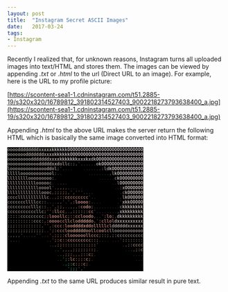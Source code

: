 ```yaml
---
layout: post
title:  "Instagram Secret ASCII Images"
date:   2017-03-24
tags:
- Instagram
---
```


Recently I realized that, for unknown reasons, Instagram turns all uploaded images into text/HTML and stores them. The images can be viewed by appending *.txt* or *.html* to the url (Direct URL to an image). For example, here is the URL to my profile picture:

[https://scontent-sea1-1.cdninstagram.com/t51.2885-19/s320x320/16789812_391802314527403_9002218273793638400_a.jpg](https://scontent-sea1-1.cdninstagram.com/t51.2885-19/s320x320/16789812_391802314527403_9002218273793638400_a.jpg)

Appending *.html* to the above URL makes the server return the following HTML which is basically the same image converted into HTML format:

<font style="font-family:monospace;font-size:10;background-color:black;font-weight:bolder;"><span style='color:#928f8a;'>o</span><span style='color:#928f8a;'>o</span><span style='color:#928f8a;'>o</span><span style='color:#928f8a;'>o</span><span style='color:#94918c;'>d</span><span style='color:#95928d;'>d</span><span style='color:#97948f;'>d</span><span style='color:#989590;'>d</span><span style='color:#9b9692;'>d</span><span style='color:#9c9793;'>d</span><span style='color:#9d9894;'>d</span><span style='color:#9e9995;'>d</span><span style='color:#a19c98;'>x</span><span style='color:#a29f9a;'>x</span><span style='color:#a5a09c;'>x</span><span style='color:#a9a29e;'>x</span><span style='color:#aba4a3;'>x</span><span style='color:#aea7a8;'>k</span><span style='color:#b1aba8;'>k</span><span style='color:#b2acac;'>k</span><span style='color:#b4aeb0;'>k</span><span style='color:#b7afb1;'>k</span><span style='color:#b9afb2;'>k</span><span style='color:#bbb0b4;'>O</span><span style='color:#bcb1b5;'>O</span><span style='color:#bdb2b6;'>O</span><span style='color:#beb3b7;'>O</span><span style='color:#beb3b7;'>O</span><span style='color:#beb4b7;'>O</span><span style='color:#bfb5b6;'>O</span><span style='color:#bfb5b6;'>O</span><span style='color:#c0b5b8;'>O</span><span style='color:#c1b6ba;'>O</span><span style='color:#c1b6ba;'>O</span><span style='color:#c2b7bb;'>O</span><span style='color:#c2b7bb;'>O</span><span style='color:#c3b8bc;'>O</span><span style='color:#c3b8bc;'>O</span><span style='color:#c3b8bc;'>O</span><span style='color:#c4babc;'>O</span><span style='color:#c4babc;'>O</span><span style='color:#c5bbbe;'>O</span><span style='color:#c6bbbf;'>O</span><span style='color:#c5babe;'>O</span><span style='color:#c5babe;'>O</span><span style='color:#c5babe;'>O</span><span style='color:#c5babe;'>O</span><span style='color:#c5bbbb;'>O</span><span style='color:#c5bbbb;'>O</span><span style='color:#c5babd;'>O</span><span style='color:#c5babe;'>O</span><span style='color:#c5babe;'>O</span><br/><span style='color:#8f8c87;'>o</span><span style='color:#8f8c87;'>o</span><span style='color:#908c88;'>o</span><span style='color:#918c88;'>o</span><span style='color:#928d89;'>o</span><span style='color:#938f8a;'>o</span><span style='color:#94908c;'>o</span><span style='color:#96918d;'>d</span><span style='color:#97928e;'>d</span><span style='color:#98948f;'>d</span><span style='color:#9a9490;'>d</span><span style='color:#9c9693;'>d</span><span style='color:#9e9995;'>d</span><span style='color:#a09a97;'>d</span><span style='color:#a39b98;'>x</span><span style='color:#a69d9a;'>x</span><span style='color:#aa9f9f;'>x</span><span style='color:#aca2a3;'>x</span><span style='color:#afa6a4;'>k</span><span style='color:#b1a9a9;'>k</span><span style='color:#b3abac;'>k</span><span style='color:#b6adae;'>k</span><span style='color:#b9aeb2;'>k</span><span style='color:#bbb0b4;'>k</span><span style='color:#bcb1b5;'>O</span><span style='color:#bdb2b6;'>O</span><span style='color:#bdb2b6;'>O</span><span style='color:#beb3b7;'>O</span><span style='color:#beb4b6;'>O</span><span style='color:#bfb5b6;'>O</span><span style='color:#c0b6b8;'>O</span><span style='color:#c0b5b8;'>O</span><span style='color:#c0b6b9;'>O</span><span style='color:#c1b6ba;'>O</span><span style='color:#c2b7ba;'>O</span><span style='color:#c3b8bb;'>O</span><span style='color:#c3b8bc;'>O</span><span style='color:#c3b8bc;'>O</span><span style='color:#c4b9bd;'>O</span><span style='color:#c4b9be;'>O</span><span style='color:#c5babe;'>O</span><span style='color:#c5babf;'>O</span><span style='color:#c5babe;'>O</span><span style='color:#c5babe;'>O</span><span style='color:#c5babe;'>O</span><span style='color:#c5babe;'>O</span><span style='color:#c5babe;'>O</span><span style='color:#c5babe;'>O</span><span style='color:#c5babe;'>O</span><span style='color:#c5babe;'>O</span><span style='color:#c5babe;'>O</span><span style='color:#c6bbbf;'>O</span><br/><span style='color:#8c8984;'>o</span><span style='color:#8d8a85;'>o</span><span style='color:#8e8b86;'>o</span><span style='color:#8e8b86;'>o</span><span style='color:#8f8c87;'>o</span><span style='color:#908c88;'>o</span><span style='color:#928d89;'>o</span><span style='color:#938e8a;'>o</span><span style='color:#94908b;'>o</span><span style='color:#95908c;'>d</span><span style='color:#96918d;'>d</span><span style='color:#9a928f;'>d</span><span style='color:#9c9390;'>d</span><span style='color:#9e9492;'>d</span><span style='color:#a09694;'>d</span><span style='color:#a29996;'>d</span><span style='color:#a59b99;'>x</span><span style='color:#a89e9c;'>x</span><span style='color:#aba29e;'>x</span><span style='color:#afa5a3;'>x</span><span style='color:#b1a7a7;'>k</span><span style='color:#b4aaab;'>k</span><span style='color:#b6acae;'>k</span><span style='color:#b8adb1;'>k</span><span style='color:#baafb3;'>k</span><span style='color:#bbb0b4;'>k</span><span style='color:#b7acb0;'>k</span><span style='color:#a99ea2;'>x</span><span style='color:#ada3a5;'>x</span><span style='color:#aba1a2;'>x</span><span style='color:#b0a6a9;'>k</span><span style='color:#a89fa2;'>x</span><span style='color:#a1989b;'>d</span><span style='color:#b1a8aa;'>k</span><span style='color:#c0b6b7;'>O</span><span style='color:#c2b8b9;'>O</span><span style='color:#c3b9bb;'>O</span><span style='color:#c3b8bc;'>O</span><span style='color:#c3b8bc;'>O</span><span style='color:#c4b9bd;'>O</span><span style='color:#c5babe;'>O</span><span style='color:#c5babe;'>O</span><span style='color:#c5babe;'>O</span><span style='color:#c5babe;'>O</span><span style='color:#c5babe;'>O</span><span style='color:#c5babe;'>O</span><span style='color:#c5babe;'>O</span><span style='color:#c5babe;'>O</span><span style='color:#c5babe;'>O</span><span style='color:#c5babe;'>O</span><span style='color:#c5babe;'>O</span><span style='color:#c5babe;'>O</span><br/><span style='color:#8b8883;'>o</span><span style='color:#8b8883;'>o</span><span style='color:#8b8883;'>o</span><span style='color:#8d8884;'>o</span><span style='color:#8e8985;'>o</span><span style='color:#8f8a86;'>o</span><span style='color:#8f8a86;'>o</span><span style='color:#918b87;'>o</span><span style='color:#938b88;'>o</span><span style='color:#948c89;'>o</span><span style='color:#968c8a;'>o</span><span style='color:#978d8b;'>o</span><span style='color:#998f8d;'>d</span><span style='color:#9a908e;'>d</span><span style='color:#9c9290;'>d</span><span style='color:#9e9492;'>d</span><span style='color:#a19795;'>d</span><span style='color:#a49a98;'>x</span><span style='color:#a49b97;'>x</span><span style='color:#a09694;'>d</span><span style='color:#8d8382;'>o</span><span style='color:#877e7d;'>l</span><span style='color:#867c7f;'>l</span><span style='color:#776f72;'>c</span><span style='color:#6b6569;'>:</span><span style='color:#666064;'>;</span><span style='color:#585258;'>,</span><span style='color:#454045;'>'</span><span style='color:#403c41;'>.</span><span style='color:#343136;'>.</span><span style='color:#363338;'>.</span><span style='color:#302f34;'>.</span><span style='color:#2d2c30;'>.</span><span style='color:#403e41;'>.</span><span style='color:#958d8e;'>o</span><span style='color:#b8aeaf;'>k</span><span style='color:#c2b7b9;'>O</span><span style='color:#c2b8b9;'>O</span><span style='color:#c2b8b9;'>O</span><span style='color:#c4babb;'>O</span><span style='color:#c5bbbc;'>O</span><span style='color:#c5bbbd;'>O</span><span style='color:#c5babe;'>O</span><span style='color:#c5babe;'>O</span><span style='color:#c5babf;'>O</span><span style='color:#c5bac0;'>O</span><span style='color:#c5bac0;'>O</span><span style='color:#c5babe;'>O</span><span style='color:#c5babe;'>O</span><span style='color:#c5babe;'>O</span><span style='color:#c5babe;'>O</span><span style='color:#c5babe;'>O</span><br/><span style='color:#898480;'>l</span><span style='color:#898580;'>o</span><span style='color:#898581;'>o</span><span style='color:#8b8581;'>o</span><span style='color:#8c8582;'>o</span><span style='color:#8b8883;'>o</span><span style='color:#8c8984;'>o</span><span style='color:#8e8985;'>o</span><span style='color:#908986;'>o</span><span style='color:#938886;'>o</span><span style='color:#938987;'>o</span><span style='color:#938c89;'>o</span><span style='color:#968c8a;'>o</span><span style='color:#978d8b;'>o</span><span style='color:#988e8c;'>o</span><span style='color:#9a908e;'>d</span><span style='color:#9b918f;'>d</span><span style='color:#908684;'>o</span><span style='color:#8c817e;'>l</span><span style='color:#655c5c;'>;</span><span style='color:#4a4346;'>'</span><span style='color:#383437;'>.</span><span style='color:#262528;'>.</span><span style='color:#1e1f22;'>.</span><span style='color:#1c1d21;'>.</span><span style='color:#1c1c20;'>&nbsp;</span><span style='color:#1b1b1f;'>&nbsp;</span><span style='color:#1b1b1f;'>&nbsp;</span><span style='color:#1b1a1f;'>&nbsp;</span><span style='color:#1e1d22;'>.</span><span style='color:#242328;'>.</span><span style='color:#27262b;'>.</span><span style='color:#252429;'>.</span><span style='color:#252429;'>.</span><span style='color:#29272c;'>.</span><span style='color:#3f3c41;'>.</span><span style='color:#696367;'>:</span><span style='color:#888184;'>l</span><span style='color:#a0979a;'>d</span><span style='color:#bab0b1;'>k</span><span style='color:#c3b9ba;'>O</span><span style='color:#c4babb;'>O</span><span style='color:#c4babc;'>O</span><span style='color:#c4babc;'>O</span><span style='color:#c4babd;'>O</span><span style='color:#c5babe;'>O</span><span style='color:#c5babe;'>O</span><span style='color:#c5babe;'>O</span><span style='color:#c5babe;'>O</span><span style='color:#c5babe;'>O</span><span style='color:#c5babe;'>O</span><span style='color:#c5babe;'>O</span><br/><span style='color:#87827e;'>l</span><span style='color:#87827e;'>l</span><span style='color:#88827e;'>l</span><span style='color:#8a817f;'>l</span><span style='color:#8b827f;'>l</span><span style='color:#8b8480;'>o</span><span style='color:#898681;'>o</span><span style='color:#8b8682;'>o</span><span style='color:#8e8583;'>o</span><span style='color:#8f8884;'>o</span><span style='color:#908986;'>o</span><span style='color:#918986;'>o</span><span style='color:#938987;'>o</span><span style='color:#948a88;'>o</span><span style='color:#958b89;'>o</span><span style='color:#968c8a;'>o</span><span style='color:#958b89;'>o</span><span style='color:#877d7b;'>l</span><span style='color:#6c615e;'>:</span><span style='color:#3d3739;'>.</span><span style='color:#1f1f23;'>.</span><span style='color:#17171b;'>&nbsp;</span><span style='color:#151519;'>&nbsp;</span><span style='color:#141418;'>&nbsp;</span><span style='color:#141418;'>&nbsp;</span><span style='color:#141418;'>&nbsp;</span><span style='color:#151518;'>&nbsp;</span><span style='color:#161519;'>&nbsp;</span><span style='color:#17171a;'>&nbsp;</span><span style='color:#19191c;'>&nbsp;</span><span style='color:#1c1c1f;'>&nbsp;</span><span style='color:#1d1d20;'>.</span><span style='color:#202023;'>.</span><span style='color:#212124;'>.</span><span style='color:#242428;'>.</span><span style='color:#252529;'>.</span><span style='color:#232327;'>.</span><span style='color:#232227;'>.</span><span style='color:#2e2c31;'>.</span><span style='color:#555153;'>,</span><span style='color:#898185;'>l</span><span style='color:#b0a6a7;'>k</span><span style='color:#c2b8b9;'>O</span><span style='color:#c4babb;'>O</span><span style='color:#c4babc;'>O</span><span style='color:#c4babc;'>O</span><span style='color:#c4babc;'>O</span><span style='color:#c5bbbd;'>O</span><span style='color:#c5bbbd;'>O</span><span style='color:#c5babd;'>O</span><span style='color:#c5babe;'>O</span><span style='color:#c5babd;'>O</span><br/><span style='color:#877d7b;'>l</span><span style='color:#877d7b;'>l</span><span style='color:#877d7b;'>l</span><span style='color:#887e7c;'>l</span><span style='color:#887e7c;'>l</span><span style='color:#89807e;'>l</span><span style='color:#8a817e;'>l</span><span style='color:#8a8480;'>l</span><span style='color:#8c8381;'>o</span><span style='color:#8c8582;'>o</span><span style='color:#8d8783;'>o</span><span style='color:#908784;'>o</span><span style='color:#918785;'>o</span><span style='color:#928886;'>o</span><span style='color:#938987;'>o</span><span style='color:#948a88;'>o</span><span style='color:#8e8482;'>o</span><span style='color:#6e6564;'>:</span><span style='color:#363131;'>.</span><span style='color:#1c1b1d;'>&nbsp;</span><span style='color:#18171a;'>&nbsp;</span><span style='color:#151514;'>&nbsp;</span><span style='color:#121212;'>&nbsp;</span><span style='color:#101010;'>&nbsp;</span><span style='color:#101011;'>&nbsp;</span><span style='color:#111012;'>&nbsp;</span><span style='color:#111112;'>&nbsp;</span><span style='color:#121213;'>&nbsp;</span><span style='color:#141415;'>&nbsp;</span><span style='color:#131314;'>&nbsp;</span><span style='color:#171718;'>&nbsp;</span><span style='color:#1a191b;'>&nbsp;</span><span style='color:#19181a;'>&nbsp;</span><span style='color:#1a191c;'>&nbsp;</span><span style='color:#1c1c1f;'>&nbsp;</span><span style='color:#201f23;'>.</span><span style='color:#1e1d22;'>.</span><span style='color:#1d1c21;'>.</span><span style='color:#1f1e23;'>.</span><span style='color:#1e1f24;'>.</span><span style='color:#1f2126;'>.</span><span style='color:#746d70;'>c</span><span style='color:#b2a9aa;'>k</span><span style='color:#c1b7b8;'>O</span><span style='color:#c3b8b9;'>O</span><span style='color:#c3b9ba;'>O</span><span style='color:#c3b9ba;'>O</span><span style='color:#c4babb;'>O</span><span style='color:#c4babb;'>O</span><span style='color:#c4babb;'>O</span><span style='color:#c5bbbb;'>O</span><span style='color:#c4baba;'>O</span><br/><span style='color:#847a78;'>l</span><span style='color:#857b79;'>l</span><span style='color:#857b79;'>l</span><span style='color:#867c7a;'>l</span><span style='color:#877d7b;'>l</span><span style='color:#887e7c;'>l</span><span style='color:#887e7c;'>l</span><span style='color:#897f7d;'>l</span><span style='color:#8a807e;'>l</span><span style='color:#8b817f;'>l</span><span style='color:#8c8280;'>l</span><span style='color:#8d8381;'>o</span><span style='color:#8e8482;'>o</span><span style='color:#908684;'>o</span><span style='color:#918785;'>o</span><span style='color:#928885;'>o</span><span style='color:#766c6a;'>c</span><span style='color:#342d2f;'>.</span><span style='color:#201b1c;'>&nbsp;</span><span style='color:#2e241f;'>.</span><span style='color:#453128;'>.</span><span style='color:#49332a;'>.</span><span style='color:#33241e;'>.</span><span style='color:#1f1813;'>&nbsp;</span><span style='color:#1d1814;'>&nbsp;</span><span style='color:#12110e;'>&nbsp;</span><span style='color:#10100d;'>&nbsp;</span><span style='color:#12120f;'>&nbsp;</span><span style='color:#141310;'>&nbsp;</span><span style='color:#171411;'>&nbsp;</span><span style='color:#181613;'>&nbsp;</span><span style='color:#1b1a17;'>&nbsp;</span><span style='color:#1a1816;'>&nbsp;</span><span style='color:#181716;'>&nbsp;</span><span style='color:#181718;'>&nbsp;</span><span style='color:#17161a;'>&nbsp;</span><span style='color:#17161a;'>&nbsp;</span><span style='color:#1a191d;'>&nbsp;</span><span style='color:#1b1a1f;'>&nbsp;</span><span style='color:#1c1b20;'>&nbsp;</span><span style='color:#1e1d22;'>.</span><span style='color:#2f2c31;'>.</span><span style='color:#81797d;'>l</span><span style='color:#bbb0b3;'>O</span><span style='color:#c1b6b7;'>O</span><span style='color:#c1b7b8;'>O</span><span style='color:#c2b8b9;'>O</span><span style='color:#c2b8b9;'>O</span><span style='color:#c3b9ba;'>O</span><span style='color:#c3b9ba;'>O</span><span style='color:#c3b9ba;'>O</span><span style='color:#c2b8b9;'>O</span><br/><span style='color:#827876;'>l</span><span style='color:#837977;'>l</span><span style='color:#837977;'>l</span><span style='color:#837977;'>l</span><span style='color:#847a78;'>l</span><span style='color:#867c7a;'>l</span><span style='color:#877d7b;'>l</span><span style='color:#877d7b;'>l</span><span style='color:#887e7c;'>l</span><span style='color:#8a807e;'>l</span><span style='color:#8a807e;'>l</span><span style='color:#8c8280;'>l</span><span style='color:#8d8381;'>o</span><span style='color:#8f8583;'>o</span><span style='color:#918785;'>o</span><span style='color:#938986;'>o</span><span style='color:#867c7b;'>l</span><span style='color:#4e413e;'>'</span><span style='color:#4d352e;'>.</span><span style='color:#664238;'>,</span><span style='color:#6f4b3b;'>,</span><span style='color:#714b3a;'>,</span><span style='color:#6b4537;'>,</span><span style='color:#4f3328;'>.</span><span style='color:#35221b;'>.</span><span style='color:#38271e;'>.</span><span style='color:#2a201a;'>.</span><span style='color:#211b18;'>&nbsp;</span><span style='color:#261d19;'>.</span><span style='color:#241a17;'>&nbsp;</span><span style='color:#1f1713;'>&nbsp;</span><span style='color:#1b1713;'>&nbsp;</span><span style='color:#181510;'>&nbsp;</span><span style='color:#181510;'>&nbsp;</span><span style='color:#181511;'>&nbsp;</span><span style='color:#191614;'>&nbsp;</span><span style='color:#1a1817;'>&nbsp;</span><span style='color:#1a1a19;'>&nbsp;</span><span style='color:#19191a;'>&nbsp;</span><span style='color:#19181d;'>&nbsp;</span><span style='color:#1b1a1f;'>&nbsp;</span><span style='color:#1d1d21;'>.</span><span style='color:#2f2d31;'>.</span><span style='color:#70696b;'>:</span><span style='color:#a79d9e;'>x</span><span style='color:#beb4b5;'>O</span><span style='color:#c0b6b7;'>O</span><span style='color:#c1b7b8;'>O</span><span style='color:#c1b7b8;'>O</span><span style='color:#c2b8b9;'>O</span><span style='color:#c1b7b8;'>O</span><span style='color:#c1b7b9;'>O</span><br/><span style='color:#817775;'>l</span><span style='color:#817775;'>l</span><span style='color:#817775;'>l</span><span style='color:#827876;'>l</span><span style='color:#827876;'>l</span><span style='color:#837977;'>l</span><span style='color:#847a78;'>l</span><span style='color:#867c7a;'>l</span><span style='color:#867c7a;'>l</span><span style='color:#887e7c;'>l</span><span style='color:#887e7c;'>l</span><span style='color:#8a807e;'>l</span><span style='color:#8c8280;'>l</span><span style='color:#8e8482;'>o</span><span style='color:#908684;'>o</span><span style='color:#928886;'>o</span><span style='color:#796b68;'>c</span><span style='color:#64463f;'>,</span><span style='color:#744e41;'>;</span><span style='color:#795143;'>;</span><span style='color:#7c5242;'>;</span><span style='color:#7c5143;'>;</span><span style='color:#7b5140;'>;</span><span style='color:#724a3a;'>,</span><span style='color:#603a2e;'>'</span><span style='color:#71493a;'>,</span><span style='color:#623f31;'>'</span><span style='color:#5e4134;'>'</span><span style='color:#5b3d31;'>'</span><span style='color:#462f27;'>.</span><span style='color:#4f3a33;'>.</span><span style='color:#322521;'>.</span><span style='color:#25201c;'>.</span><span style='color:#1f1c1a;'>&nbsp;</span><span style='color:#1a1615;'>&nbsp;</span><span style='color:#181413;'>&nbsp;</span><span style='color:#171514;'>&nbsp;</span><span style='color:#171716;'>&nbsp;</span><span style='color:#171719;'>&nbsp;</span><span style='color:#19191b;'>&nbsp;</span><span style='color:#1b1b1e;'>&nbsp;</span><span style='color:#1c1b1e;'>&nbsp;</span><span style='color:#1d1c21;'>&nbsp;</span><span style='color:#302d32;'>.</span><span style='color:#796f72;'>c</span><span style='color:#b4aaaa;'>k</span><span style='color:#beb4b5;'>O</span><span style='color:#bfb5b6;'>O</span><span style='color:#bfb5b6;'>O</span><span style='color:#c0b6b7;'>O</span><span style='color:#c0b6b7;'>O</span><span style='color:#bfb5b6;'>O</span><br/><span style='color:#7f7573;'>c</span><span style='color:#7f7573;'>c</span><span style='color:#7f7573;'>c</span><span style='color:#807674;'>c</span><span style='color:#817775;'>l</span><span style='color:#817775;'>l</span><span style='color:#827876;'>l</span><span style='color:#847a78;'>l</span><span style='color:#857b79;'>l</span><span style='color:#867c7a;'>l</span><span style='color:#877d7b;'>l</span><span style='color:#857b79;'>l</span><span style='color:#837977;'>l</span><span style='color:#857c7a;'>l</span><span style='color:#8c8280;'>l</span><span style='color:#7c7270;'>c</span><span style='color:#423732;'>.</span><span style='color:#4a382f;'>.</span><span style='color:#65463b;'>,</span><span style='color:#7d5749;'>;</span><span style='color:#895f53;'>:</span><span style='color:#8d6255;'>:</span><span style='color:#946758;'>c</span><span style='color:#976a5b;'>c</span><span style='color:#966859;'>c</span><span style='color:#986958;'>c</span><span style='color:#996756;'>c</span><span style='color:#9d6d59;'>c</span><span style='color:#966858;'>c</span><span style='color:#97695a;'>c</span><span style='color:#8e685b;'>c</span><span style='color:#563d35;'>'</span><span style='color:#372926;'>.</span><span style='color:#25201c;'>.</span><span style='color:#1e1b16;'>&nbsp;</span><span style='color:#1b1814;'>&nbsp;</span><span style='color:#181614;'>&nbsp;</span><span style='color:#161515;'>&nbsp;</span><span style='color:#181719;'>&nbsp;</span><span style='color:#171718;'>&nbsp;</span><span style='color:#18181b;'>&nbsp;</span><span style='color:#1a191d;'>&nbsp;</span><span style='color:#1e1e23;'>.</span><span style='color:#383439;'>.</span><span style='color:#8a7f7e;'>l</span><span style='color:#b7acab;'>k</span><span style='color:#bcb2b1;'>O</span><span style='color:#bdb3b4;'>O</span><span style='color:#bdb3b4;'>O</span><span style='color:#beb4b5;'>O</span><span style='color:#beb4b5;'>O</span><span style='color:#beb4b5;'>O</span><br/><span style='color:#7c7270;'>c</span><span style='color:#7d7371;'>c</span><span style='color:#7d7371;'>c</span><span style='color:#7e7472;'>c</span><span style='color:#7f7573;'>c</span><span style='color:#7f7573;'>c</span><span style='color:#817775;'>c</span><span style='color:#827876;'>l</span><span style='color:#837977;'>l</span><span style='color:#847a78;'>l</span><span style='color:#867c7a;'>l</span><span style='color:#7c7270;'>c</span><span style='color:#796f6d;'>c</span><span style='color:#706564;'>:</span><span style='color:#6f6261;'>:</span><span style='color:#4a3b38;'>.</span><span style='color:#3e2f29;'>.</span><span style='color:#302620;'>.</span><span style='color:#30221d;'>.</span><span style='color:#63443a;'>,</span><span style='color:#67483f;'>,</span><span style='color:#563a33;'>'</span><span style='color:#4d3630;'>.</span><span style='color:#513b36;'>'</span><span style='color:#624740;'>,</span><span style='color:#7e5d53;'>:</span><span style='color:#a1786d;'>l</span><span style='color:#b38376;'>o</span><span style='color:#b48375;'>o</span><span style='color:#b28272;'>o</span><span style='color:#a97c6e;'>o</span><span style='color:#7d5a50;'>:</span><span style='color:#44312e;'>.</span><span style='color:#2a231f;'>.</span><span style='color:#26211d;'>.</span><span style='color:#211d1a;'>.</span><span style='color:#1c1a18;'>&nbsp;</span><span style='color:#1b1919;'>&nbsp;</span><span style='color:#1b191c;'>&nbsp;</span><span style='color:#1b1a1c;'>&nbsp;</span><span style='color:#1b1a1e;'>&nbsp;</span><span style='color:#1c1c20;'>&nbsp;</span><span style='color:#1f1f25;'>.</span><span style='color:#464044;'>'</span><span style='color:#afa2a1;'>x</span><span style='color:#baaead;'>k</span><span style='color:#bab0b0;'>k</span><span style='color:#bbb1b1;'>O</span><span style='color:#bbb1b2;'>O</span><span style='color:#bbb1b2;'>O</span><span style='color:#bbb1b2;'>O</span><span style='color:#bcb2b3;'>O</span><br/><span style='color:#79706e;'>c</span><span style='color:#7a706e;'>c</span><span style='color:#7a706e;'>c</span><span style='color:#7c7270;'>c</span><span style='color:#7c7270;'>c</span><span style='color:#7d7371;'>c</span><span style='color:#7f7573;'>c</span><span style='color:#7f7573;'>c</span><span style='color:#807674;'>c</span><span style='color:#827876;'>l</span><span style='color:#837977;'>l</span><span style='color:#827876;'>l</span><span style='color:#7b716f;'>c</span><span style='color:#6f6561;'>:</span><span style='color:#746460;'>:</span><span style='color:#4b3732;'>.</span><span style='color:#46322d;'>.</span><span style='color:#523e37;'>'</span><span style='color:#614941;'>,</span><span style='color:#7e625a;'>:</span><span style='color:#7b574e;'>;</span><span style='color:#704d42;'>,</span><span style='color:#54352b;'>.</span><span style='color:#52352c;'>.</span><span style='color:#65473a;'>,</span><span style='color:#68473c;'>,</span><span style='color:#6b4b42;'>,</span><span style='color:#7e5b52;'>:</span><span style='color:#91695e;'>c</span><span style='color:#a77b6e;'>o</span><span style='color:#b48576;'>d</span><span style='color:#b18374;'>o</span><span style='color:#78574d;'>;</span><span style='color:#352724;'>.</span><span style='color:#2d2422;'>.</span><span style='color:#272120;'>.</span><span style='color:#22201e;'>.</span><span style='color:#201f1e;'>.</span><span style='color:#211f22;'>.</span><span style='color:#1e1c21;'>.</span><span style='color:#1e1d22;'>.</span><span style='color:#1f1f24;'>.</span><span style='color:#222327;'>.</span><span style='color:#766e70;'>c</span><span style='color:#b5a9a7;'>k</span><span style='color:#b8adab;'>k</span><span style='color:#b8adac;'>k</span><span style='color:#b8aead;'>k</span><span style='color:#b8aead;'>k</span><span style='color:#b8aeae;'>k</span><span style='color:#b8aeaf;'>k</span><span style='color:#b8aeaf;'>k</span><br/><span style='color:#756d6a;'>c</span><span style='color:#766e6b;'>c</span><span style='color:#776e6b;'>c</span><span style='color:#786e6c;'>c</span><span style='color:#796f6d;'>c</span><span style='color:#7a706e;'>c</span><span style='color:#7b716f;'>c</span><span style='color:#7c7270;'>c</span><span style='color:#7d7371;'>c</span><span style='color:#7f7573;'>c</span><span style='color:#807674;'>c</span><span style='color:#817775;'>l</span><span style='color:#837976;'>l</span><span style='color:#807771;'>c</span><span style='color:#6f5e56;'>;</span><span style='color:#5f4236;'>'</span><span style='color:#654237;'>'</span><span style='color:#885b51;'>:</span><span style='color:#9d6e64;'>l</span><span style='color:#987970;'>l</span><span style='color:#96675a;'>c</span><span style='color:#956252;'>c</span><span style='color:#6e4137;'>,</span><span style='color:#53312d;'>.</span><span style='color:#6c4842;'>,</span><span style='color:#7f5d58;'>:</span><span style='color:#86655e;'>:</span><span style='color:#866054;'>:</span><span style='color:#826055;'>:</span><span style='color:#795650;'>;</span><span style='color:#875f5a;'>:</span><span style='color:#956a65;'>c</span><span style='color:#946c66;'>c</span><span style='color:#513b3a;'>'</span><span style='color:#382c2e;'>.</span><span style='color:#30262a;'>.</span><span style='color:#2e2629;'>.</span><span style='color:#272222;'>.</span><span style='color:#2d2424;'>.</span><span style='color:#352a29;'>.</span><span style='color:#282225;'>.</span><span style='color:#232227;'>.</span><span style='color:#595257;'>,</span><span style='color:#aba0a1;'>x</span><span style='color:#b4aaa9;'>k</span><span style='color:#b4aaa9;'>k</span><span style='color:#b5abaa;'>k</span><span style='color:#b5abab;'>k</span><span style='color:#b5abaa;'>k</span><span style='color:#b5abab;'>k</span><span style='color:#b5abac;'>k</span><span style='color:#b5abac;'>k</span><br/><span style='color:#716966;'>:</span><span style='color:#726a67;'>:</span><span style='color:#726a67;'>:</span><span style='color:#736b68;'>:</span><span style='color:#746c69;'>:</span><span style='color:#756c6a;'>c</span><span style='color:#776d6b;'>c</span><span style='color:#786e6c;'>c</span><span style='color:#786e6c;'>c</span><span style='color:#7b716f;'>c</span><span style='color:#7b716e;'>c</span><span style='color:#7c726e;'>c</span><span style='color:#7e7570;'>c</span><span style='color:#7f756d;'>c</span><span style='color:#705449;'>;</span><span style='color:#7d534a;'>;</span><span style='color:#9f6d66;'>l</span><span style='color:#b67d77;'>o</span><span style='color:#b77d75;'>o</span><span style='color:#af786d;'>o</span><span style='color:#aa786a;'>l</span><span style='color:#a47364;'>l</span><span style='color:#976657;'>c</span><span style='color:#865548;'>;</span><span style='color:#885a4d;'>:</span><span style='color:#8b6054;'>:</span><span style='color:#9c6b5e;'>c</span><span style='color:#9d6c5e;'>c</span><span style='color:#a47667;'>l</span><span style='color:#ae8172;'>o</span><span style='color:#b28376;'>o</span><span style='color:#b7877a;'>d</span><span style='color:#b28376;'>o</span><span style='color:#5f4541;'>,</span><span style='color:#312525;'>.</span><span style='color:#352727;'>.</span><span style='color:#553a39;'>'</span><span style='color:#845752;'>:</span><span style='color:#ab6f6a;'>l</span><span style='color:#b87671;'>o</span><span style='color:#834f4f;'>;</span><span style='color:#55484c;'>,</span><span style='color:#a39898;'>d</span><span style='color:#b1a6a5;'>k</span><span style='color:#b1a6a5;'>k</span><span style='color:#b1a6a4;'>k</span><span style='color:#b1a6a5;'>k</span><span style='color:#b1a7a8;'>k</span><span style='color:#b1a7a7;'>k</span><span style='color:#b1a7a7;'>k</span><span style='color:#b0a6a7;'>k</span><span style='color:#b0a6a7;'>k</span><br/><span style='color:#6d665e;'>:</span><span style='color:#6d665f;'>:</span><span style='color:#6e6760;'>:</span><span style='color:#6f6862;'>:</span><span style='color:#6f6862;'>:</span><span style='color:#706863;'>:</span><span style='color:#726964;'>:</span><span style='color:#736a65;'>:</span><span style='color:#746a67;'>:</span><span style='color:#746b67;'>:</span><span style='color:#766c68;'>c</span><span style='color:#776e69;'>c</span><span style='color:#78706a;'>c</span><span style='color:#746057;'>:</span><span style='color:#6f4941;'>,</span><span style='color:#8c5f59;'>:</span><span style='color:#ab7870;'>o</span><span style='color:#b17c72;'>o</span><span style='color:#b47970;'>o</span><span style='color:#b6766c;'>o</span><span style='color:#a16559;'>c</span><span style='color:#9c6455;'>c</span><span style='color:#a47062;'>l</span><span style='color:#a37061;'>l</span><span style='color:#9f6c5c;'>c</span><span style='color:#a2705f;'>l</span><span style='color:#ab7a6d;'>o</span><span style='color:#b58477;'>d</span><span style='color:#bb8b7e;'>d</span><span style='color:#bd8e80;'>d</span><span style='color:#be8d81;'>d</span><span style='color:#bd887b;'>d</span><span style='color:#ac7d6e;'>o</span><span style='color:#6c4c47;'>,</span><span style='color:#5c3f39;'>'</span><span style='color:#8d5e54;'>:</span><span style='color:#a56760;'>c</span><span style='color:#a86b65;'>l</span><span style='color:#ac7068;'>l</span><span style='color:#b6726c;'>o</span><span style='color:#a27371;'>l</span><span style='color:#a59796;'>d</span><span style='color:#aea19f;'>x</span><span style='color:#aea19f;'>x</span><span style='color:#aca19f;'>x</span><span style='color:#aca19f;'>x</span><span style='color:#aca19f;'>x</span><span style='color:#aca19f;'>x</span><span style='color:#aca19f;'>x</span><span style='color:#aca1a2;'>x</span><span style='color:#aba1a2;'>x</span><span style='color:#aba1a1;'>x</span><br/><span style='color:#676058;'>;</span><span style='color:#675f58;'>;</span><span style='color:#686058;'>;</span><span style='color:#69625a;'>:</span><span style='color:#6a625b;'>:</span><span style='color:#6b635c;'>:</span><span style='color:#6c645d;'>:</span><span style='color:#6d655e;'>:</span><span style='color:#6e655f;'>:</span><span style='color:#6f6660;'>:</span><span style='color:#706762;'>:</span><span style='color:#716863;'>:</span><span style='color:#716963;'>:</span><span style='color:#65514a;'>,</span><span style='color:#563830;'>'</span><span style='color:#5a3b33;'>'</span><span style='color:#68463d;'>,</span><span style='color:#835f54;'>:</span><span style='color:#90655b;'>c</span><span style='color:#9c665b;'>c</span><span style='color:#9a6253;'>c</span><span style='color:#965e4e;'>:</span><span style='color:#a46e60;'>l</span><span style='color:#b17d70;'>o</span><span style='color:#b48275;'>o</span><span style='color:#b78779;'>d</span><span style='color:#ba8a7e;'>d</span><span style='color:#be8e82;'>d</span><span style='color:#be8e82;'>d</span><span style='color:#c09084;'>x</span><span style='color:#bd8b80;'>d</span><span style='color:#b68477;'>d</span><span style='color:#af8175;'>o</span><span style='color:#a4796e;'>l</span><span style='color:#a6766b;'>l</span><span style='color:#ac7065;'>l</span><span style='color:#ad6d66;'>l</span><span style='color:#ae7167;'>l</span><span style='color:#a5695f;'>c</span><span style='color:#a47774;'>l</span><span style='color:#9f8c8c;'>d</span><span style='color:#a39796;'>d</span><span style='color:#a49897;'>d</span><span style='color:#a49897;'>d</span><span style='color:#a49997;'>d</span><span style='color:#a49997;'>d</span><span style='color:#a59a98;'>x</span><span style='color:#a59a98;'>x</span><span style='color:#a59a98;'>x</span><span style='color:#a59b99;'>x</span><span style='color:#a59b9a;'>x</span><span style='color:#a49a9b;'>x</span><br/><span style='color:#605750;'>;</span><span style='color:#605850;'>;</span><span style='color:#625951;'>;</span><span style='color:#625950;'>;</span><span style='color:#635a51;'>;</span><span style='color:#645b53;'>;</span><span style='color:#655c55;'>;</span><span style='color:#655c55;'>;</span><span style='color:#665d56;'>;</span><span style='color:#675e57;'>;</span><span style='color:#675e57;'>;</span><span style='color:#685f57;'>;</span><span style='color:#696058;'>;</span><span style='color:#65554d;'>;</span><span style='color:#452d24;'>.</span><span style='color:#4d2f26;'>.</span><span style='color:#653d35;'>'</span><span style='color:#7a554c;'>;</span><span style='color:#86655b;'>:</span><span style='color:#89665b;'>c</span><span style='color:#8d665b;'>c</span><span style='color:#946557;'>c</span><span style='color:#a57063;'>l</span><span style='color:#ad7d71;'>o</span><span style='color:#b38478;'>o</span><span style='color:#b7897d;'>d</span><span style='color:#ba8a7e;'>d</span><span style='color:#b9897d;'>d</span><span style='color:#b8897d;'>d</span><span style='color:#b6877b;'>d</span><span style='color:#b18377;'>o</span><span style='color:#ab7e70;'>o</span><span style='color:#a57a6c;'>l</span><span style='color:#9f7569;'>l</span><span style='color:#9d6b5e;'>c</span><span style='color:#b2776a;'>o</span><span style='color:#b57a70;'>o</span><span style='color:#a37167;'>l</span><span style='color:#8b6f6b;'>c</span><span style='color:#897a79;'>l</span><span style='color:#8c807f;'>l</span><span style='color:#8f8180;'>o</span><span style='color:#908281;'>o</span><span style='color:#918382;'>o</span><span style='color:#908483;'>o</span><span style='color:#908583;'>o</span><span style='color:#908584;'>o</span><span style='color:#918684;'>o</span><span style='color:#918684;'>o</span><span style='color:#918784;'>o</span><span style='color:#918885;'>o</span><span style='color:#918786;'>o</span><br/><span style='color:#595043;'>,</span><span style='color:#5a5144;'>,</span><span style='color:#5b5145;'>,</span><span style='color:#5b5147;'>,</span><span style='color:#5b504a;'>,</span><span style='color:#504841;'>'</span><span style='color:#3e3832;'>.</span><span style='color:#342f2b;'>.</span><span style='color:#312b28;'>.</span><span style='color:#37322c;'>.</span><span style='color:#433d35;'>.</span><span style='color:#524942;'>'</span><span style='color:#4a423b;'>'</span><span style='color:#352b28;'>.</span><span style='color:#2d211d;'>.</span><span style='color:#4f2925;'>.</span><span style='color:#6a3131;'>'</span><span style='color:#783a39;'>,</span><span style='color:#834744;'>;</span><span style='color:#855249;'>;</span><span style='color:#7c5143;'>;</span><span style='color:#835848;'>:</span><span style='color:#99685b;'>c</span><span style='color:#a77467;'>l</span><span style='color:#a9796c;'>o</span><span style='color:#a87c70;'>o</span><span style='color:#aa7e73;'>o</span><span style='color:#ab7f74;'>o</span><span style='color:#ab7f74;'>o</span><span style='color:#a87c71;'>o</span><span style='color:#a4796d;'>l</span><span style='color:#a27568;'>l</span><span style='color:#996e60;'>c</span><span style='color:#92695b;'>c</span><span style='color:#97675b;'>c</span><span style='color:#7d554a;'>;</span><span style='color:#79625a;'>:</span><span style='color:#73635e;'>:</span><span style='color:#645756;'>;</span><span style='color:#5e5250;'>,</span><span style='color:#655957;'>;</span><span style='color:#726564;'>:</span><span style='color:#7b6e6d;'>c</span><span style='color:#7a706c;'>c</span><span style='color:#7a716d;'>c</span><span style='color:#7b716e;'>c</span><span style='color:#7b726f;'>c</span><span style='color:#7c7270;'>c</span><span style='color:#7c7270;'>c</span><span style='color:#7c7270;'>c</span><span style='color:#7c7270;'>c</span><span style='color:#7c7270;'>c</span><br/><span style='color:#4c3e35;'>'</span><span style='color:#44382e;'>.</span><span style='color:#3f342b;'>.</span><span style='color:#39312a;'>.</span><span style='color:#2b2520;'>.</span><span style='color:#1d1b16;'>&nbsp;</span><span style='color:#181714;'>&nbsp;</span><span style='color:#171616;'>&nbsp;</span><span style='color:#171615;'>&nbsp;</span><span style='color:#141311;'>&nbsp;</span><span style='color:#141312;'>&nbsp;</span><span style='color:#151414;'>&nbsp;</span><span style='color:#141313;'>&nbsp;</span><span style='color:#151411;'>&nbsp;</span><span style='color:#181511;'>&nbsp;</span><span style='color:#32201b;'>.</span><span style='color:#452a22;'>.</span><span style='color:#633e33;'>'</span><span style='color:#805245;'>;</span><span style='color:#906051;'>:</span><span style='color:#956453;'>c</span><span style='color:#8e5f4d;'>:</span><span style='color:#8a5b4b;'>:</span><span style='color:#966657;'>c</span><span style='color:#9a6c5d;'>c</span><span style='color:#966b5e;'>c</span><span style='color:#946a5e;'>c</span><span style='color:#966e62;'>c</span><span style='color:#946d61;'>c</span><span style='color:#956e62;'>c</span><span style='color:#936b5f;'>c</span><span style='color:#8f6558;'>c</span><span style='color:#8a5e51;'>:</span><span style='color:#8c5e51;'>:</span><span style='color:#7d564b;'>;</span><span style='color:#3d2c24;'>.</span><span style='color:#3a302b;'>.</span><span style='color:#2a211e;'>.</span><span style='color:#221c1c;'>.</span><span style='color:#1e1718;'>&nbsp;</span><span style='color:#251c1d;'>.</span><span style='color:#2b2023;'>.</span><span style='color:#342b2b;'>.</span><span style='color:#50443f;'>'</span><span style='color:#75645d;'>:</span><span style='color:#78695d;'>:</span><span style='color:#76685e;'>:</span><span style='color:#766760;'>:</span><span style='color:#776861;'>:</span><span style='color:#776861;'>:</span><span style='color:#766761;'>:</span><span style='color:#766661;'>:</span><br/><span style='color:#1e1b18;'>&nbsp;</span><span style='color:#1c1b18;'>&nbsp;</span><span style='color:#1c1b19;'>&nbsp;</span><span style='color:#1b1a18;'>&nbsp;</span><span style='color:#1a1918;'>&nbsp;</span><span style='color:#1a1916;'>&nbsp;</span><span style='color:#1b1a17;'>&nbsp;</span><span style='color:#1b1a18;'>&nbsp;</span><span style='color:#191816;'>&nbsp;</span><span style='color:#171614;'>&nbsp;</span><span style='color:#131312;'>&nbsp;</span><span style='color:#101010;'>&nbsp;</span><span style='color:#101010;'>&nbsp;</span><span style='color:#101010;'>&nbsp;</span><span style='color:#10100f;'>&nbsp;</span><span style='color:#1c1613;'>&nbsp;</span><span style='color:#38241c;'>.</span><span style='color:#55352a;'>.</span><span style='color:#6a4436;'>,</span><span style='color:#774f3f;'>;</span><span style='color:#815745;'>;</span><span style='color:#865a4a;'>:</span><span style='color:#865a4b;'>:</span><span style='color:#865b4c;'>:</span><span style='color:#835a4a;'>:</span><span style='color:#825a4c;'>:</span><span style='color:#825b4f;'>:</span><span style='color:#836051;'>:</span><span style='color:#826051;'>:</span><span style='color:#825e50;'>:</span><span style='color:#7e5a4c;'>:</span><span style='color:#7e594b;'>;</span><span style='color:#835c4c;'>:</span><span style='color:#8a5d4c;'>:</span><span style='color:#5b3d34;'>'</span><span style='color:#1f1815;'>&nbsp;</span><span style='color:#181511;'>&nbsp;</span><span style='color:#191713;'>&nbsp;</span><span style='color:#181714;'>&nbsp;</span><span style='color:#161511;'>&nbsp;</span><span style='color:#1f1a19;'>&nbsp;</span><span style='color:#211b1b;'>&nbsp;</span><span style='color:#1c1818;'>&nbsp;</span><span style='color:#1e1a18;'>&nbsp;</span><span style='color:#3c322f;'>.</span><span style='color:#574940;'>,</span><span style='color:#68564b;'>;</span><span style='color:#7e695c;'>:</span><span style='color:#836e61;'>c</span><span style='color:#806c5f;'>c</span><span style='color:#816d5f;'>c</span><span style='color:#836f61;'>c</span><br/><span style='color:#1a1916;'>&nbsp;</span><span style='color:#1b1a19;'>&nbsp;</span><span style='color:#1c1a1a;'>&nbsp;</span><span style='color:#1b1a17;'>&nbsp;</span><span style='color:#1a1916;'>&nbsp;</span><span style='color:#181715;'>&nbsp;</span><span style='color:#181714;'>&nbsp;</span><span style='color:#1a1917;'>&nbsp;</span><span style='color:#1b1a18;'>&nbsp;</span><span style='color:#191816;'>&nbsp;</span><span style='color:#171615;'>&nbsp;</span><span style='color:#151515;'>&nbsp;</span><span style='color:#101010;'>&nbsp;</span><span style='color:#111110;'>&nbsp;</span><span style='color:#111110;'>&nbsp;</span><span style='color:#100f0e;'>&nbsp;</span><span style='color:#131010;'>&nbsp;</span><span style='color:#1f1b18;'>&nbsp;</span><span style='color:#332f22;'>.</span><span style='color:#473b2e;'>.</span><span style='color:#5c3f33;'>'</span><span style='color:#654537;'>,</span><span style='color:#694a3b;'>,</span><span style='color:#6e4c3e;'>,</span><span style='color:#6e4d40;'>,</span><span style='color:#704f41;'>;</span><span style='color:#714f41;'>;</span><span style='color:#755043;'>;</span><span style='color:#775142;'>;</span><span style='color:#7b5444;'>;</span><span style='color:#7f5747;'>;</span><span style='color:#865c4b;'>:</span><span style='color:#8c5e4d;'>:</span><span style='color:#794f3e;'>;</span><span style='color:#34221c;'>.</span><span style='color:#1d1614;'>&nbsp;</span><span style='color:#141211;'>&nbsp;</span><span style='color:#161513;'>&nbsp;</span><span style='color:#151312;'>&nbsp;</span><span style='color:#14120f;'>&nbsp;</span><span style='color:#1f1b19;'>&nbsp;</span><span style='color:#1c1817;'>&nbsp;</span><span style='color:#171412;'>&nbsp;</span><span style='color:#1a1716;'>&nbsp;</span><span style='color:#1d1a1a;'>&nbsp;</span><span style='color:#211e1e;'>.</span><span style='color:#231e1d;'>.</span><span style='color:#433832;'>.</span><span style='color:#5d4d45;'>,</span><span style='color:#705e54;'>;</span><span style='color:#7c695c;'>:</span><span style='color:#836f61;'>c</span><br/><span style='color:#1b1a18;'>&nbsp;</span><span style='color:#1b1a18;'>&nbsp;</span><span style='color:#1b1917;'>&nbsp;</span><span style='color:#1c1814;'>&nbsp;</span><span style='color:#1d1a14;'>&nbsp;</span><span style='color:#1b1a15;'>&nbsp;</span><span style='color:#191814;'>&nbsp;</span><span style='color:#191815;'>&nbsp;</span><span style='color:#1a1917;'>&nbsp;</span><span style='color:#191816;'>&nbsp;</span><span style='color:#161514;'>&nbsp;</span><span style='color:#111111;'>&nbsp;</span><span style='color:#111111;'>&nbsp;</span><span style='color:#191816;'>&nbsp;</span><span style='color:#161513;'>&nbsp;</span><span style='color:#0f0e0d;'>&nbsp;</span><span style='color:#0c0d0d;'>&nbsp;</span><span style='color:#101312;'>&nbsp;</span><span style='color:#112317;'>&nbsp;</span><span style='color:#143e24;'>.</span><span style='color:#2d4b30;'>.</span><span style='color:#594b33;'>,</span><span style='color:#775139;'>;</span><span style='color:#7d5440;'>;</span><span style='color:#774e3c;'>;</span><span style='color:#6b4635;'>,</span><span style='color:#674434;'>,</span><span style='color:#724a39;'>,</span><span style='color:#794f3d;'>;</span><span style='color:#845745;'>:</span><span style='color:#8f604e;'>:</span><span style='color:#976555;'>c</span><span style='color:#835544;'>;</span><span style='color:#41281e;'>.</span><span style='color:#231917;'>&nbsp;</span><span style='color:#181411;'>&nbsp;</span><span style='color:#12110c;'>&nbsp;</span><span style='color:#12110d;'>&nbsp;</span><span style='color:#131210;'>&nbsp;</span><span style='color:#13100f;'>&nbsp;</span><span style='color:#1b1716;'>&nbsp;</span><span style='color:#151311;'>&nbsp;</span><span style='color:#171614;'>&nbsp;</span><span style='color:#181715;'>&nbsp;</span><span style='color:#1e1d1b;'>&nbsp;</span><span style='color:#1c1b19;'>&nbsp;</span><span style='color:#181715;'>&nbsp;</span><span style='color:#191816;'>&nbsp;</span><span style='color:#221e1d;'>.</span><span style='color:#272221;'>.</span><span style='color:#2f2827;'>.</span><span style='color:#413634;'>.</span><br/><span style='color:#1b1a18;'>&nbsp;</span><span style='color:#1b1a18;'>&nbsp;</span><span style='color:#1a1917;'>&nbsp;</span><span style='color:#191614;'>&nbsp;</span><span style='color:#1a1816;'>&nbsp;</span><span style='color:#1a1914;'>&nbsp;</span><span style='color:#1a1915;'>&nbsp;</span><span style='color:#181716;'>&nbsp;</span><span style='color:#181619;'>&nbsp;</span><span style='color:#181716;'>&nbsp;</span><span style='color:#171615;'>&nbsp;</span><span style='color:#121011;'>&nbsp;</span><span style='color:#181617;'>&nbsp;</span><span style='color:#191617;'>&nbsp;</span><span style='color:#181516;'>&nbsp;</span><span style='color:#131112;'>&nbsp;</span><span style='color:#0c0c0c;'>&nbsp;</span><span style='color:#0f0f0f;'>&nbsp;</span><span style='color:#101110;'>&nbsp;</span><span style='color:#12271c;'>.</span><span style='color:#164a2f;'>.</span><span style='color:#225d3a;'>'</span><span style='color:#496948;'>;</span><span style='color:#7e6b56;'>:</span><span style='color:#9b715f;'>l</span><span style='color:#996d5c;'>c</span><span style='color:#89604c;'>:</span><span style='color:#785039;'>;</span><span style='color:#7c513b;'>;</span><span style='color:#91614f;'>:</span><span style='color:#9e6b5a;'>c</span><span style='color:#815548;'>;</span><span style='color:#422b20;'>.</span><span style='color:#231b15;'>&nbsp;</span><span style='color:#181510;'>&nbsp;</span><span style='color:#14100c;'>&nbsp;</span><span style='color:#120f0a;'>&nbsp;</span><span style='color:#110f0b;'>&nbsp;</span><span style='color:#100f0d;'>&nbsp;</span><span style='color:#100f0d;'>&nbsp;</span><span style='color:#151412;'>&nbsp;</span><span style='color:#181714;'>&nbsp;</span><span style='color:#171612;'>&nbsp;</span><span style='color:#14130f;'>&nbsp;</span><span style='color:#1a1917;'>&nbsp;</span><span style='color:#181715;'>&nbsp;</span><span style='color:#191716;'>&nbsp;</span><span style='color:#151314;'>&nbsp;</span><span style='color:#1f1b1c;'>&nbsp;</span><span style='color:#231e1e;'>.</span><span style='color:#221e1d;'>.</span><span style='color:#231f1e;'>.</span><br/><span style='color:#191615;'>&nbsp;</span><span style='color:#181717;'>&nbsp;</span><span style='color:#181818;'>&nbsp;</span><span style='color:#181715;'>&nbsp;</span><span style='color:#181716;'>&nbsp;</span><span style='color:#181716;'>&nbsp;</span><span style='color:#171615;'>&nbsp;</span><span style='color:#141313;'>&nbsp;</span><span style='color:#141414;'>&nbsp;</span><span style='color:#151515;'>&nbsp;</span><span style='color:#121111;'>&nbsp;</span><span style='color:#161616;'>&nbsp;</span><span style='color:#191819;'>&nbsp;</span><span style='color:#131313;'>&nbsp;</span><span style='color:#141414;'>&nbsp;</span><span style='color:#121212;'>&nbsp;</span><span style='color:#0e0e0e;'>&nbsp;</span><span style='color:#0c0c0c;'>&nbsp;</span><span style='color:#101011;'>&nbsp;</span><span style='color:#0e100f;'>&nbsp;</span><span style='color:#121c16;'>&nbsp;</span><span style='color:#17412b;'>.</span><span style='color:#206441;'>,</span><span style='color:#29714e;'>;</span><span style='color:#4a7757;'>:</span><span style='color:#7b7962;'>c</span><span style='color:#846754;'>:</span><span style='color:#744f3a;'>;</span><span style='color:#865a48;'>:</span><span style='color:#9e6b5a;'>c</span><span style='color:#744e41;'>;</span><span style='color:#2e1f1a;'>.</span><span style='color:#1e1816;'>&nbsp;</span><span style='color:#161310;'>&nbsp;</span><span style='color:#12100b;'>&nbsp;</span><span style='color:#13110c;'>&nbsp;</span><span style='color:#181410;'>&nbsp;</span><span style='color:#171512;'>&nbsp;</span><span style='color:#0d0c0c;'>&nbsp;</span><span style='color:#0e0d0b;'>&nbsp;</span><span style='color:#151412;'>&nbsp;</span><span style='color:#171614;'>&nbsp;</span><span style='color:#12110e;'>&nbsp;</span><span style='color:#13120f;'>&nbsp;</span><span style='color:#1a1915;'>&nbsp;</span><span style='color:#161513;'>&nbsp;</span><span style='color:#161414;'>&nbsp;</span><span style='color:#121212;'>&nbsp;</span><span style='color:#1a1718;'>&nbsp;</span><span style='color:#1d1a1a;'>&nbsp;</span><span style='color:#1e1c1a;'>&nbsp;</span><span style='color:#201e1c;'>.</span><br/><span style='color:#191612;'>&nbsp;</span><span style='color:#171614;'>&nbsp;</span><span style='color:#161614;'>&nbsp;</span><span style='color:#171614;'>&nbsp;</span><span style='color:#181715;'>&nbsp;</span><span style='color:#181617;'>&nbsp;</span><span style='color:#131112;'>&nbsp;</span><span style='color:#0f0e0f;'>&nbsp;</span><span style='color:#111111;'>&nbsp;</span><span style='color:#101010;'>&nbsp;</span><span style='color:#141414;'>&nbsp;</span><span style='color:#191919;'>&nbsp;</span><span style='color:#161616;'>&nbsp;</span><span style='color:#121212;'>&nbsp;</span><span style='color:#131313;'>&nbsp;</span><span style='color:#121212;'>&nbsp;</span><span style='color:#101010;'>&nbsp;</span><span style='color:#0c0c0c;'>&nbsp;</span><span style='color:#111111;'>&nbsp;</span><span style='color:#111111;'>&nbsp;</span><span style='color:#0f0f0f;'>&nbsp;</span><span style='color:#121213;'>&nbsp;</span><span style='color:#12271e;'>.</span><span style='color:#205f3e;'>'</span><span style='color:#26764e;'>;</span><span style='color:#2a7b53;'>;</span><span style='color:#40674b;'>;</span><span style='color:#584231;'>'</span><span style='color:#6e493f;'>,</span><span style='color:#533a32;'>'</span><span style='color:#221b17;'>&nbsp;</span><span style='color:#1b1816;'>&nbsp;</span><span style='color:#13120e;'>&nbsp;</span><span style='color:#10100c;'>&nbsp;</span><span style='color:#16130e;'>&nbsp;</span><span style='color:#1c1914;'>&nbsp;</span><span style='color:#201c18;'>&nbsp;</span><span style='color:#151310;'>&nbsp;</span><span style='color:#0c0c0c;'>&nbsp;</span><span style='color:#0e0d0b;'>&nbsp;</span><span style='color:#151412;'>&nbsp;</span><span style='color:#171614;'>&nbsp;</span><span style='color:#100f0d;'>&nbsp;</span><span style='color:#131210;'>&nbsp;</span><span style='color:#181713;'>&nbsp;</span><span style='color:#151412;'>&nbsp;</span><span style='color:#121112;'>&nbsp;</span><span style='color:#111111;'>&nbsp;</span><span style='color:#1a1718;'>&nbsp;</span><span style='color:#1c1a19;'>&nbsp;</span><span style='color:#1a1917;'>&nbsp;</span><span style='color:#1d1c1a;'>&nbsp;</span><br/></font>


Appending *.txt* to the same URL produces similar result in pure text.
